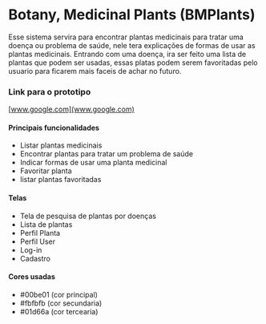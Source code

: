 # Botany, Medicinal Plants (BMPlants)

Esse sistema servira para encontrar plantas medicinais para tratar uma doença ou problema de saúde, nele tera explicações de formas de usar as plantas medicinais.
Entrando com uma doença, ira ser feito uma lista de plantas que podem ser usadas, essas platas podem serem favoritadas pelo usuario para ficarem mais faceis de achar no futuro. 

### Link para o prototipo
[www.google.com](www.google.com)

#### Principais funcionalidades
* Listar plantas medicinais 
* Encontrar plantas para tratar um problema de saúde
* Indicar formas de usar uma planta medicinal
* Favoritar planta
* listar plantas favoritadas

#### Telas
* Tela de pesquisa de plantas por doenças
* Lista de plantas
* Perfil Planta
* Perfil User
* Log-in
* Cadastro


#### Cores usadas
*  #00be01 (cor principal)
*  #fbfbfb (cor secundaria)
*  #01d66a (cor tercearia)